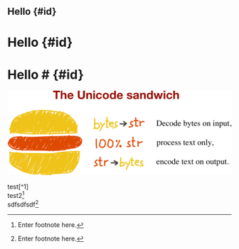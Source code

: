 ## Hello {#id}

# Hello {#id}

# Hello \# {#id}

![](/assets/unicode_sandwich.png)

test[^1]  
test2[^2]  
sdfsdfsdf[^3]

[^2]: Enter footnote here.

[^3]: Enter footnote here.

[^3]: Enter footnote here.

